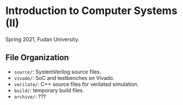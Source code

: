 # Introduction to Computer Systems (II)

Spring 2021, Fudan University.

## File Organization

* `source/`: SystemVerilog source files.
* `vivado/`: SoC and testbenches on Vivado.
* `verilate/`: C++ source files for verilated simulation.
* `build/`: temporary build files.
* `archive/`: ???
